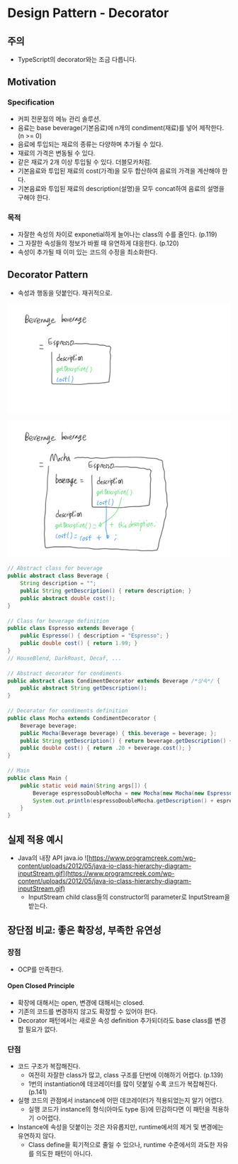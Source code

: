 # Design Pattern - Decorator

## 주의

- TypeScript의 decorator와는 조금 다릅니다.

## Motivation

### Specification

- 커피 전문점의 메뉴 관리 솔루션.
- 음료는 base beverage(기본음료)에 n개의 condiment(재료)를 넣어 제작한다. (n >= 0)
- 음료에 투입되는 재료의 종류는 다양하며 추가될 수 있다.
- 재료의 가격은 변동될 수 있다.
- 같은 재료가 2개 이상 투입될 수 있다. 더블모카처럼.
- 기본음료와 투입된 재료의 cost(가격)을 모두 합산하여 음료의 가격을 계산해야 한다.
- 기본음료와 투입된 재료의 description(설명)을 모두 concat하여 음료의 설명을 구해야 한다.

### 목적

- 자잘한 속성의 차이로 exponetial하게 늘어나는 class의 수를 줄인다. (p.119)
- 그 자잘한 속성들의 정보가 바뀔 때 유연하게 대응한다. (p.120)
- 속성이 추가될 때 이미 있는 코드의 수정을 최소화한다.


## Decorator Pattern

- 속성과 행동을 덧붙인다. 재귀적으로.

![1.png](1.png)

![2.png](2.png)

```java
// Abstract class for beverage
public abstract class Beverage {
	String description = "";
	public String getDescription() { return description; }
	public abstract double cost();
}

// Class for beverage definition
public class Espresso extends Beverage {
	public Espresso() { description = "Espresso"; }
	public double cost() { return 1.99; }
}
// HouseBlend, DarkRoast, Decaf, ...

// Abstract decorator for condiments
public abstract class CondimentDecorator extends Beverage /*상속*/ {
	public abstract String getDescription();
}

// Decorator for condiments definition
public class Mocha extends CondimentDecorator {
	Beverage beverage;
	public Mocha(Beverage beverage) { this.beverage = beverage; };
	public String getDescription() { return beverage.getDescription() + ", Mocha"; /*덧붙임*/ }
	public double cost() { return .20 + beverage.cost(); }
}

// Main
public class Main {
	public static void main(String args[]) {
		Beverage espressoDoubleMocha = new Mocha(new Mocha(new Espresso()));
		System.out.println(espressoDoubleMocha.getDescription() + espressoDoubleMocha.cost());
	}
}
```



<!-- 
Recall: strategy pattern
```java
// 행동의 declare
public interface FlyBehavior {
	public void fly();
}

public interface QuackBehavior {
	public void quack();
}

// Fly 행동의 definition
public class FlyWithWings extends FlyBehavior {
	public void fly() {
		System.out.println("Fly!");
	}
}

public class FlyNoWay extends FlyBehavior {
	public void fly() {
		System.out.println("Can't fly...");
	}
}

// Quack 행동의 definition
public class Quack extends QuackBehavior {
	public void quack() {
		System.out.println("Quack!");
	}
}

public class MuteQuack extends QuackBehavior {
	public void fly() {
		System.out.println("Can't quack...");
	}
}

// 부모 class
public abstract Duck {
	private FlyBehavior flyBehavior;
	private QuackBehavior flyBehavior;
	public 
}
```
 -->


## 실제 적용 예시

- Java의 내장 API java.io
![https://www.programcreek.com/wp-content/uploads/2012/05/java-io-class-hierarchy-diagram-inputStream.gif](https://www.programcreek.com/wp-content/uploads/2012/05/java-io-class-hierarchy-diagram-inputStream.gif)
	- InputStream child class들의 constructor의 parameter로 InputStream을 받는다.



## 장단점 비교: 좋은 확장성, 부족한 유연성

### 장점

- OCP를 만족한다.

#### Open Closed Principle

- 확장에 대해서는 open, 변경에 대해서는 closed.
- 기존의 코드를 변경하지 않고도 확장할 수 있어야 한다.
- Decorator 패턴에서는 새로운 속성 definition 추가되더라도 base class를 변경할 필요가 없다.

### 단점

- 코드 구조가 복잡해진다.
	- 여전히 자잘한 class가 많고, class 구조를 단번에 이해하기 어렵다. (p.139)
	- 1번의 instantiation에 데코레이터를 많이 덧붙일 수록 코드가 복잡해진다. (p.141)
- 실행 코드의 관점에서 instance에 어떤 데코레이터가 적용되었는지 알기 어렵다.
	- 실행 코드가 instance의 형식(아마도 type 등)에 민감하다면 이 패턴을 적용하기 ㅇ어렵다.
- Instance에 속성을 덧붙이는 것은 자유롭지만, runtime에서의 제거 및 변경에는 유연하지 않다.
	- Class define을 획기적으로 줄일 수 있으나, runtime 수준에서의 과도한 자유를 의도한 패턴이 아니다.


